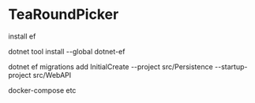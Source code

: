 # TeaRoundPicker

install ef 

dotnet tool install --global dotnet-ef

dotnet ef migrations add InitialCreate --project src/Persistence --startup-project src/WebAPI

docker-compose etc
